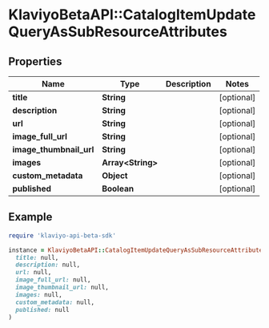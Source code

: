 # KlaviyoBetaAPI::CatalogItemUpdateQueryAsSubResourceAttributes

## Properties

| Name | Type | Description | Notes |
| ---- | ---- | ----------- | ----- |
| **title** | **String** |  | [optional] |
| **description** | **String** |  | [optional] |
| **url** | **String** |  | [optional] |
| **image_full_url** | **String** |  | [optional] |
| **image_thumbnail_url** | **String** |  | [optional] |
| **images** | **Array&lt;String&gt;** |  | [optional] |
| **custom_metadata** | **Object** |  | [optional] |
| **published** | **Boolean** |  | [optional] |

## Example

```ruby
require 'klaviyo-api-beta-sdk'

instance = KlaviyoBetaAPI::CatalogItemUpdateQueryAsSubResourceAttributes.new(
  title: null,
  description: null,
  url: null,
  image_full_url: null,
  image_thumbnail_url: null,
  images: null,
  custom_metadata: null,
  published: null
)
```

